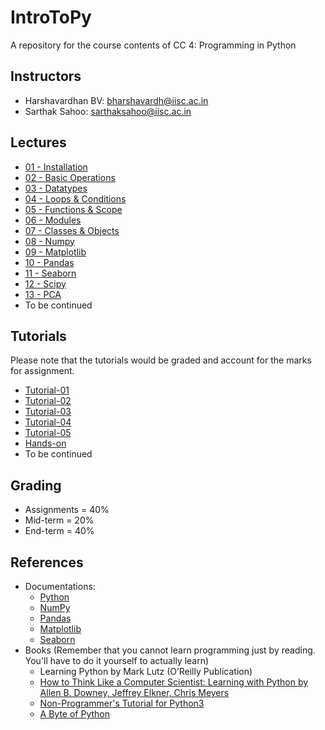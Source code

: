 # IntroToPy
A repository for the course contents of CC 4: Programming in Python

## Instructors
- Harshavardhan BV: bharshavardh@iisc.ac.in
- Sarthak Sahoo: sarthaksahoo@iisc.ac.in

## Lectures
- [01 - Installation](./Lectures/01-Installation.md)
- [02 - Basic Operations](./Lectures/02-Basic-operations.ipynb)
- [03 - Datatypes](./Lectures/03-Datatypes.ipynb)
- [04 - Loops & Conditions](./Lectures/04-Loops-Conditions.ipynb)
- [05 - Functions & Scope](./Lectures/05-Functions-Scope.ipynb)
- [06 - Modules](./Lectures/06-Modules.ipynb)
- [07 - Classes & Objects](./Lectures/07-Classes.ipynb)
- [08 - Numpy](./Lectures/08-Numpy.ipynb)
- [09 - Matplotlib](./Lectures/09-Matplotlib.ipynb)
- [10 - Pandas](./Lectures/10-Pandas.ipynb)
- [11 - Seaborn](./Lectures/11-Seaborn.ipynb)
- [12 - Scipy](./Lectures/12-Scipy.ipynb)
- [13 - PCA](./Lectures/13-PCA.ipynb)
- To be continued

## Tutorials
Please note that the tutorials would be graded and account for the marks for assignment.

- [Tutorial-01](./Tutorials/Tutorial-01.md)
- [Tutorial-02](./Tutorials/Tutorial-02.md)
- [Tutorial-03](./Tutorials/Tutorial-03.md)
- [Tutorial-04](./Tutorials/Tutorial-04.md)
- [Tutorial-05](./Tutorials/Tutorial-05.md)
- [Hands-on](./Tutorials/Assignment-part-2/Hands-on-coding-assignment-questions.pdf)
- To be continued

## Grading
- Assignments = 40% 
- Mid-term = 20%
- End-term = 40%

## References
- Documentations:
	- [Python](https://docs.python.org/3/tutorial/index.html)
	- [NumPy](https://numpy.org/doc/stable/user/absolute_beginners.html)
	- [Pandas](https://pandas.pydata.org/docs/getting_started/index.html#getting-started)
	- [Matplotlib](https://matplotlib.org/stable/tutorials/introductory/quick_start.html)
	- [Seaborn](https://seaborn.pydata.org/tutorial.html)
- Books (Remember that you cannot learn programming just by reading. You'll have to do it yourself to actually learn)
	- Learning Python by Mark Lutz (O’Reilly Publication)  
	- [How to Think Like a Computer Scientist: Learning with Python by Allen B. Downey, Jeffrey Elkner, Chris Meyers](https://openbookproject.net/thinkcs/python/english3e/)
	- [Non-Programmer's Tutorial for Python3](https://en.wikibooks.org/wiki/Non-Programmer%27s_Tutorial_for_Python_3)
	- [A Byte of Python](https://python.swaroopch.com/)
